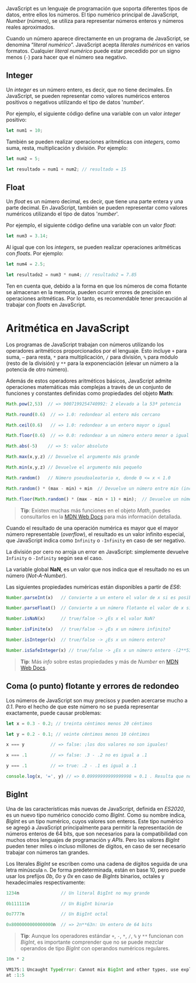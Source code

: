 JavaScript es un lenguaje de programación que soporta diferentes tipos de datos, entre ellos los números. El tipo numérico principal de JavaScript, _Number_ (número), se utiliza para representar números enteros y números reales aproximados.

Cuando un número aparece directamente en un programa de JavaScript, se denomina “_literal numérico_”. JavaScript acepta _literales_ _numéricos_ en varios formatos. Cualquier _literal numérico_ puede estar precedido por un signo menos (`-`) para hacer que el número sea negativo.

## Integer

Un _integer_ es un número entero, es decir, que no tiene decimales. En JavaScript, se pueden representar como valores numéricos enteros positivos o negativos utilizando el tipo de datos '_number_'.

Por ejemplo, el siguiente código define una variable con un valor _integer_ positivo:

```JavaScript
let num1 = 10;
```

También se pueden realizar operaciones aritméticas con _integers_, como suma, resta, multiplicación y división. Por ejemplo:

```JavaScript
let num2 = 5;

let resultado = num1 + num2; // resultado = 15
```


## Float

Un _float_ es un número decimal, es decir, que tiene una parte entera y una parte decimal. En JavaScript, también se pueden representar como valores numéricos utilizando el tipo de datos '_number_'.

Por ejemplo, el siguiente código define una variable con un valor _float_:

```JavaScript
let num3 = 3.14;
```

Al igual que con los _integers_, se pueden realizar operaciones aritméticas con _floats_. Por ejemplo:

```JavaScript
let num4 = 2.5;

let resultado2 = num3 * num4; // resultado2 = 7.85
```

Ten en cuenta que, debido a la forma en que los números de coma flotante se almacenan en la memoria, pueden ocurrir errores de precisión en operaciones aritméticas. Por lo tanto, es recomendable tener precaución al trabajar con _floats_ en JavaScript.


# Aritmética en JavaScript

Los programas de JavaScript trabajan con números utilizando los operadores aritméticos proporcionados por el lenguaje. Esto incluye `+` para suma, `–` para resta, `*` para multiplicación, `/` para división, `%` para módulo (resto de la división) y `**` para la exponenciación (elevar un número a la potencia de otro número).

Además de estos operadores aritméticos básicos, JavaScript admite operaciones matemáticas más complejas a través de un conjunto de funciones y constantes definidas como propiedades del objeto **Math**:

```JavaScript
Math.pow(2,53)  // => 9007199254740992: 2 elevado a la 53ª potencia

Math.round(0.6)  // => 1.0: redondear al entero más cercano

Math.ceil(0.6)   // => 1.0: redondear a un entero mayor o igual

Math.floor(0.6)  // => 0.0: redondear a un número entero menor o igual

Math.abs(-5)    // => 5: valor absoluto

Math.max(x,y,z) // Devuelve el argumento más grande

Math.min(x,y,z) // Devuelve el argumento más pequeño

Math.random()   // Número pseudoaleatorio x, donde 0 <= x < 1.0

Math.random() * (max - min) + min  // Devuelve un número entre min (incluido) y max (excluido).

Math.floor(Math.random() * (max - min + 1) + min);  // Devuelve un número entre el valor mínimo y el máximo incluidos en el resultado
```

>**Tip**: Existen muchas más funciones en el objeto _Math_, puedes consultarlos en la [MDN Web Docs](https://developer.mozilla.org/es/docs/Web/JavaScript/Reference/Global_Objects/Math) para más información detallada.

Cuando el resultado de una operación numérica es mayor que el mayor número representable (_overflow_), el resultado es un valor infinito especial, que JavaScript indica como `Infinity` o `-Infinity` en caso de ser negativo.

La división por cero no arroja un error en JavaScript: simplemente devuelve `Infinity` o `-Infinity` según sea el caso.

La variable global **NaN**, es un valor que nos indica que el resultado no es un número (_Not-A-Number_).

Las siguientes propiedades numéricas están disponibles a partir de _ES6_:

```JavaScript
Number.parseInt(x)   // Convierte a un entero el valor de x si es posible sino devuelve NaN

Number.parseFloat()  // Convierte a un número flotante el valor de x si es posible sino devuelve NaN 

Number.isNaN(x)      // true/false -> ¿Es x el valor NaN? 

Number.isFinite(x)   // true/false -> ¿Es x un número infinito? 

Number.isInteger(x)  // true/false -> ¿Es x un número entero? 

Number.isSafeInteger(x) // true/false -> ¿Es x un número entero -(2**53) < x < 2**53?
```

>**Tip**: Más _info_ sobre estas propiedades y más de _Number_ en [MDN Web Docs](https://developer.mozilla.org/es/docs/Web/JavaScript/Reference/Global_Objects/Number).


## **Coma (o punto) flotante y errores de redondeo**

Los números de JavaScript son muy precisos y pueden acercarse mucho a _0.1_. Pero el hecho de que este número no se pueda representar exactamente, puede causar problemas:

```JavaScript
let x = 0.3 - 0.2; // treinta céntimos menos 20 céntimos

let y = 0.2 - 0.1; // veinte céntimos menos 10 céntimos

x === y          // => false: ¡los dos valores no son iguales!

x === .1         // => false: .3 - .2 no es igual a .1

y === .1         // => true: .2 - .1 es igual a .1

console.log(x, '=', y) // => 0.09999999999999998 = 0.1 . Resulta que no, el redondeo!
```

## **BigInt**

Una de las características más nuevas de JavaScript, definida en _ES2020_, es un nuevo tipo numérico conocido como _BigInt_. Como su nombre indica, _BigInt_ es un tipo numérico, cuyos valores son enteros. Este tipo numérico se agregó a JavaScript principalmente para permitir la representación de números enteros de 64 bits, que son necesarios para la compatibilidad con muchos otros lenguajes de programación y _APIs_. Pero los valores _BigInt_ pueden tener miles o incluso millones de dígitos, en caso de ser necesario trabajar con números tan grandes.

Los literales _BigInt_ se escriben como una cadena de dígitos seguida de una letra minúscula `n`. De forma predeterminada, están en base 10, pero puede usar los prefijos _0b_, _0o_ y _0x_ en caso de _BigInts_ binarios, octales y hexadecimales respectivamente:

```JavaScript
1234n                // Un literal BigInt no muy grande

0b111111n            // Un BigInt binario

0o7777n              // Un BigInt octal

0x8000000000000000n  // => 2n**63n: Un entero de 64 bits
```

>**Tip**: Aunque los operadores estándar `+`, `-`, `*`, `/`, `%` y `**` funcionan con _BigInt_, es importante comprender que no se puede mezclar operandos de tipo _BigInt_ con operandos numéricos regulares.  
```JavaScript
10n * 2  

VM175:1 Uncaught TypeError: Cannot mix BigInt and other types, use explicit conversions 
at :1:5
```

